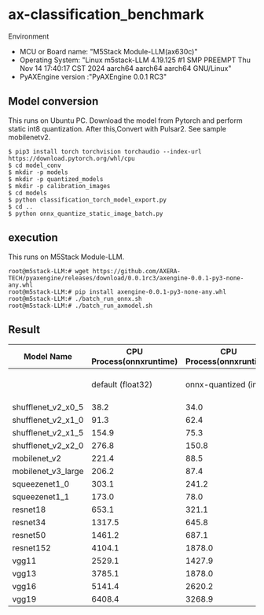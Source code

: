 # ax-classification_benchmark


Environment
- MCU or Board name: "M5Stack Module-LLM(ax630c)"
- Operating System:
   "Linux m5stack-LLM 4.19.125 #1 SMP PREEMPT Thu Nov 14 17:40:17 CST 2024 aarch64 aarch64 aarch64 GNU/Linux"
- PyAXEngine version :"PyAXEngine 0.0.1 RC3"

## Model conversion
This runs on Ubuntu PC.
Download the model from Pytorch and perform static int8 quantization.
After this,Convert with Pulsar2. See sample mobilenetv2.

```
$ pip3 install torch torchvision torchaudio --index-url https://download.pytorch.org/whl/cpu
$ cd model_conv
$ mkdir -p models
$ mkdir -p quantized_models
$ mkdir -p calibration_images
$ cd models
$ python classification_torch_model_export.py
$ cd ..
$ python onnx_quantize_static_image_batch.py
```


## execution
This runs on M5Stack Module-LLM.

```
root@m5stack-LLM:# wget https://github.com/AXERA-TECH/pyaxengine/releases/download/0.0.1rc3/axengine-0.0.1-py3-none-any.whl
root@m5stack-LLM:# pip install axengine-0.0.1-py3-none-any.whl
root@m5stack-LLM:# ./batch_run_onnx.sh
root@m5stack-LLM:# ./batch_run_axmodel.sh
```


## Result 


| Model Name | CPU Process(onnxruntime) | CPU Process(onnxruntime) | NPU Process(pyaxengine) | NPU Process(pyaxengine) |
|------------|-------------------------|-------------------------|----------------------|----------------------|
|            | default (float32) | onnx-quantized (int8) | ax-model(quant) NPU1(half core) (int8) | ax-model(quant) NPU2(full core) (int8) |
| shufflenet_v2_x0_5 | 38.2 | 34.0 | 1.1 | 1.0 |
| shufflenet_v2_x1_0 | 91.3 | 62.4 | 1.4 | 1.5 |
| shufflenet_v2_x1_5 | 154.9 | 75.3 | 1.7 | 1.6 |
| shufflenet_v2_x2_0 | 276.8 | 150.8 | 5.5 | 2.4 |
| mobilenet_v2 | 221.4 | 88.5 | 1.7 | 1.4 |
| mobilenet_v3_large | 206.2 | 87.4 | 2.4 | 2.0 |
| squeezenet1_0 | 303.1 | 241.2 | 2.5 | 1.5 |
| squeezenet1_1 | 173.0 | 78.0 | 2.8 | 1.1 |
| resnet18 | 653.1 | 321.1 | 3.4 | 3.1 |
| resnet34 | 1317.5 | 645.8 | 5.7 | 5.1 |
| resnet50 | 1461.2 | 687.1 | 8.3 | 6.1 |
| resnet152 | 4104.1 | 1878.0 | 17.1 | 12.4 |
| vgg11 | 2529.1 | 1427.9 | 28.8 | 26.2 |
| vgg13 | 3785.1 | 1878.0 | 31.9 | 28.8 |
| vgg16 | 5141.4 | 2620.2 | 35.9 | 32.0 |
| vgg19 | 6408.4 | 3268.9 | 39.9 | 35.2 |


